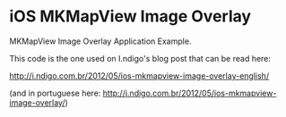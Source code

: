 iOS MKMapView Image Overlay
=====================

MKMapView Image Overlay Application Example.

This code is the one used on I.ndigo's blog post that can be read here:

<a href="http://i.ndigo.com.br/2012/05/ios-mkmapview-image-overlay-english/">http://i.ndigo.com.br/2012/05/ios-mkmapview-image-overlay-english/</a>

(and in portuguese here: <a href="http://i.ndigo.com.br/2012/05/ios-mkmapview-image-overlay/">http://i.ndigo.com.br/2012/05/ios-mkmapview-image-overlay/</a>)